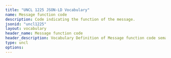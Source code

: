 ```yaml
---
title: "UNCL 1225 JSON-LD Vocabulary"
name: Message function code
description: Code indicating the function of the message.
jsonid: "uncl1225"
layout: vocabulary
header_name: Message function code
header_description: Vocabulary Definition of Message function code semantics in HTML format. JSON-LD format is available at [uncl1225.jsonld](/vocabulary/uncl1225.jsonld)
type: uncl
options:
---
```

